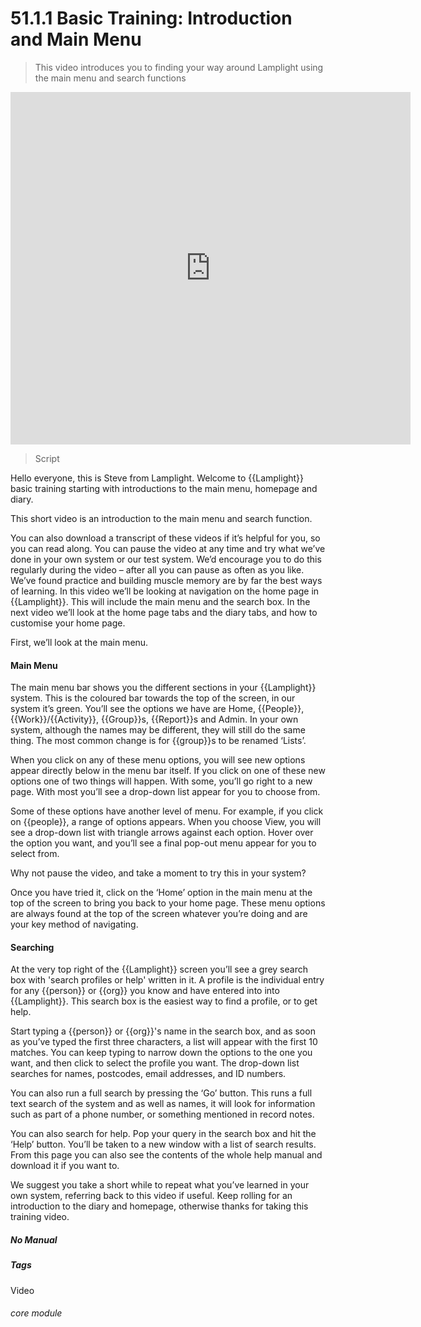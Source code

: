 # 51.1.1 Basic Training: Introduction and Main Menu

> This video introduces you to finding your way around Lamplight using the main menu and search functions

<iframe width="640" height="564" src="https://player.vimeo.com/video/282516727" frameborder="0" allowFullScreen mozallowfullscreen webkitAllowFullScreen></iframe>  


> Script

Hello everyone, this is Steve from Lamplight.  Welcome to {{Lamplight}} basic training starting with introductions to the main menu, homepage and diary.

This short video is an introduction to the main menu and search function.

You can also download a transcript of these videos if it’s helpful for you, so you can read along.  You can pause the video at any time and try what we’ve done in your own system or our test system.  We’d encourage you to do this regularly during the video – after all you can pause as often as you like.  We’ve found practice and building muscle memory are by far the best ways of learning.
In this video we’ll be looking at navigation on the home page in {{Lamplight}}.    This will include the main menu and the search box.
In the next video we’ll look at the home page tabs and the diary tabs, and how to customise your home page.

First, we’ll look at the main menu.

#### Main Menu

The main menu bar shows you the different sections in your {{Lamplight}} system.  This is the coloured bar towards the top of the screen, in our system it’s green. You’ll see the options we have are Home, {{People}}, {{Work}}/{{Activity}}, {{Group}}s, {{Report}}s and Admin.  In your own system, although the names may be different, they will still do the same thing.  The most common change is for {{group}}s to be renamed ‘Lists’.  

When you click on any of these menu options, you will see new options appear directly below in the menu bar itself.  If you click on one of these new options one of two things will happen.  With some, you’ll go right to a new page.  With most you’ll see a drop-down list appear for you to choose from.

Some of these options have another level of menu.  For example, if you click on {{people}}, a range of options appears.  When you choose View, you will see a drop-down list with triangle arrows against each option.  Hover over the option you want, and you’ll see a final pop-out menu appear for you to select from.

Why not pause the video, and take a moment to try this in your system?

Once you have tried it, click on the ‘Home’ option in the main menu at the top of the screen to bring you back to your home page.  These menu options are always found at the top of the screen whatever you’re doing and are your key method of navigating.

#### Searching

At the very top right of the {{Lamplight}} screen you’ll see a grey search box with 'search profiles or help' written in it.  A profile is the individual entry for any {{person}} or {{org}} you know and have entered into into {{Lamplight}}.  This search box is the easiest way to find a profile, or to get help.

Start typing a {{person}} or {{org}}'s name in the search box, and as soon as you’ve typed the first three characters, a list will appear with the first 10 matches.  You can keep typing to narrow down the options to the one you want, and then click to select the profile you want.  The drop-down list searches for names, postcodes, email addresses, and ID numbers.

You can also run a full search by pressing the ‘Go’ button. This runs a full text search of the system and as well as names, it will look for information such as part of a phone number, or something mentioned in record notes.

You can also search for help.  Pop your query in the search box and hit the ‘Help’ button.  You’ll be taken to a new window with a list of search results.  From this page you can also see the contents of the whole help manual and download it if you want to.

We suggest you take a short while to repeat what you’ve learned in your own system, referring back to this video if useful. Keep rolling for an introduction to the diary and homepage, otherwise thanks for taking this training video.


##### No Manual
##### Tags
Video

###### core module
